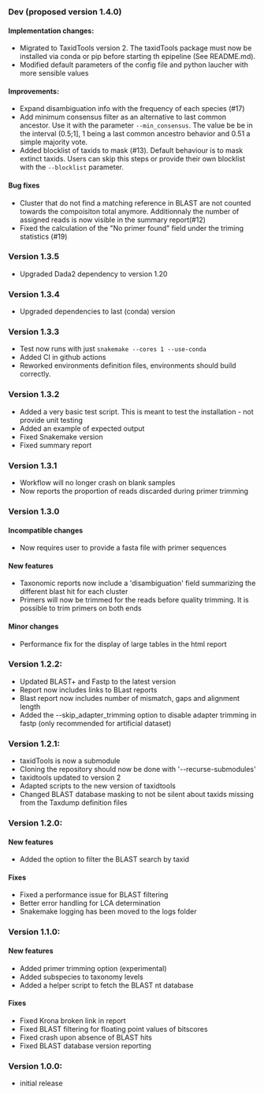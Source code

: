 ### Dev (proposed version 1.4.0)

#### Implementation changes:

* Migrated to TaxidTools version 2. The taxidTools package must now be installed via conda or pip before starting th epipeline (See README.md).
* Modified default parameters of the config file and python laucher with more sensible values

#### Improvements:
* Expand disambiguation info with the frequency of each species (#17)
* Add minimum consensus filter as an alternative to last common ancestor. Use it with the parameter `--min_consensus`. The value be be in the interval (0.5;1], 1 being a last common ancestro behavior and 0.51 a simple majority vote.
* Added blocklist of taxids to mask (#13). Default behaviour is to mask extinct taxids. Users can skip this steps or provide their own blocklist with the `--blocklist` parameter.

#### Bug fixes
* Cluster that do not find a matching reference in BLAST are not counted towards the compoisiton total anymore. Additionnaly the number of assigned reads is now visible in the summary report(#12)
* Fixed the calculation of the "No primer found" field under the triming statistics (#19)

### Version 1.3.5

* Upgraded Dada2 dependency to version 1.20

### Version 1.3.4

* Upgraded dependencies to last (conda) version

### Version 1.3.3

* Test now runs with just `snakemake --cores 1 --use-conda`
* Added CI in github actions
* Reworked environments definition files, environments should build correctly.

### Version 1.3.2

* Added a very basic test script. This is meant to test the installation - not provide unit testing
* Added an example of expected output
* Fixed Snakemake version
* Fixed summary report

### Version 1.3.1

* Workflow will no longer crash on blank samples
* Now reports the proportion of reads discarded during primer trimming

### Version 1.3.0

#### Incompatible changes

* Now requires user to provide a fasta file with primer sequences

#### New features

* Taxonomic reports now include a 'disambiguation' field summarizing the different blast hit for each cluster
* Primers will now be trimmed for the reads before quality trimming. It is possible to trim primers on both ends

#### Minor changes

* Performance fix for the display of large tables in the html report

### Version 1.2.2:

* Updated BLAST+ and Fastp to the latest version
* Report now includes links to BLast reports
* Blast report now includes number of mismatch, gaps and alignment length
* Added the --skip_adapter_trimming option to disable adapter trimming in fastp (only recommended for artificial dataset)

### Version 1.2.1:

* taxidTools is now a submodule
* Cloning the repository should now be done with '--recurse-submodules'
* taxidtools updated to version 2
* Adapted scripts to the new version of taxidtools
* Changed BLAST database masking to not be silent about taxids missing from the Taxdump definition files

### Version 1.2.0:

#### New features

* Added the option to filter the BLAST search by taxid

#### Fixes

* Fixed a performance issue for BLAST filtering
* Better error handling for LCA determination
* Snakemake logging has been moved to the logs folder

### Version 1.1.0:

#### New features

* Added primer trimming option (experimental)
* Added subspecies to taxonomy levels
* Added a helper script to fetch the BLAST nt database

#### Fixes

* Fixed Krona broken link in report
* Fixed BLAST filtering for floating point values of bitscores
* Fixed crash upon absence of BLAST hits
* Fixed BLAST database version reporting

### Version 1.0.0:

* initial release
